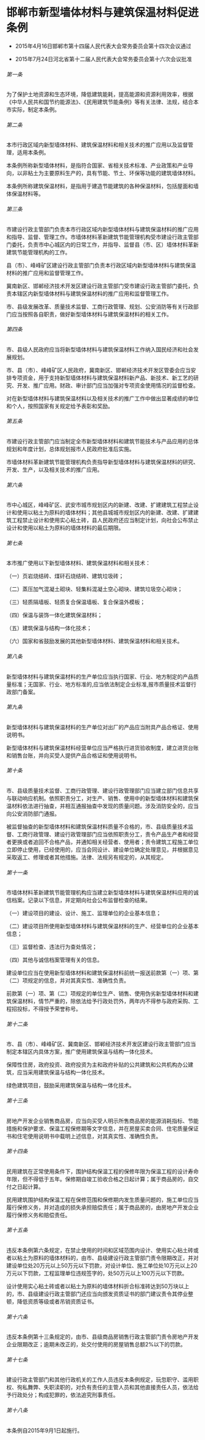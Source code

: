 # 邯郸市新型墙体材料与建筑保温材料促进条例

- 2015年4月16日邯郸市第十四届人民代表大会常务委员会第十四次会议通过

- 2015年7月24日河北省第十二届人民代表大会常务委员会第十六次会议批准

<!-- INFO END -->

###### 第一条

为了保护土地资源和生态环境，降低建筑能耗，提高能源和资源利用效率，根据《中华人民共和国节约能源法》、《民用建筑节能条例》等有关法律、法规，结合本市实际，制定本条例。

###### 第二条

本市行政区域内新型墙体材料、建筑保温材料和相关技术的推广应用以及监督管理，适用本条例。

本条例所称新型墙体材料，是指符合国家、省相关技术标准、产业政策和产业导向，以非粘土为主要原料生产的，具有节能、节土、环保等功能的建筑墙体材料。

本条例所称建筑保温材料，是指用于建造节能建筑的各种保温材料，包括屋面和墙体保温材料等。

###### 第三条

市建设行政主管部门负责本市行政区域内新型墙体材料与建筑保温材料的推广应用和指导、监督、管理工作。市墙体材料革新建筑节能管理机构受市建设行政主管部门委托，负责市中心城区内的日常工作，并指导、监督县（市、区）墙体材料革新建筑节能管理机构的工作。

县（市）、峰峰矿区建设行政主管部门负责本行政区域内新型墙体材料与建筑保温材料的推广应用和监督管理工作。

冀南新区、邯郸经济技术开发区建设行政主管部门受市建设行政主管部门委托，负责本辖区内新型墙体材料与建筑保温材料的推广应用和监督管理工作。

市、县级发展改革、质量技术监督、工商行政管理、规划、公安消防等有关行政部门应当按照各自职责，做好新型墙体材料与建筑保温材料的相关工作。

###### 第四条

市、县级人民政府应当将新型墙体材料与建筑保温材料工作纳入国民经济和社会发展规划。

市、县（市）、峰峰矿区人民政府，冀南新区、邯郸经济技术开发区管委会应当安排专项资金，用于支持新型墙体材料与建筑保温材料新产品、新技术、新工艺的研究、开发、推广应用。财政、审计部门应当加强对专项资金使用情况的监督检查。

对在新型墙体材料与建筑保温材料以及相关技术的推广工作中做出显著成绩的单位和个人，按照国家有关规定给予表彰和奖励。

###### 第五条

市建设行政主管部门应当制定全市新型墙体材料和建筑节能技术与产品应用的总体规划和年度计划，总体规划报市人民政府批准后实施。

市墙体材料革新建筑节能管理机构负责指导新型墙体材料与建筑保温材料的研究、开发、生产，以及相关技术的推广应用。

###### 第六条

市中心城区，峰峰矿区、武安市城市规划区内的新建、改建、扩建建筑工程禁止设计和使用以粘土为原料的墙体材料；其他县城城市规划区内的新建、改建、扩建建筑工程禁止设计和使用实心粘土砖，县人民政府还应当制定计划，向社会公布禁止设计和使用以粘土为原料的墙体材料的最后期限。

###### 第七条

本市推广使用以下新型墙体材料、建筑保温材料和相关技术：

（一）页岩烧结砖、煤矸石烧结砖、建筑垃圾砖；

（二）蒸压加气混凝土砌块、轻集料混凝土空心砌块、建筑垃圾空心砌块；

（三）轻质隔墙板、轻质复合保温墙板、复合保温外模板；

（四）保温与装饰一体化建筑保温材料；

（五）建筑保温与结构一体化技术；

（六）国家和省鼓励发展的其他新型墙体材料、建筑保温材料和相关技术。

###### 第八条

新型墙体材料与建筑保温材料的生产单位应当执行国家、行业、地方制定的产品质量标准；无国家、行业、地方标准的,应当依法制定企业标准,报市质量技术监督行政部门备案。

###### 第九条

新型墙体材料与建筑保温材料的生产单位对出厂的产品应当附具产品合格证、使用说明书。

新型墙体材料与建筑保温材料经营单位应当严格执行进货验收制度，建立进货台账和销售台账，并向买受人提供产品合格证和使用说明书。

###### 第十条

市、县级质量技术监督、工商行政管理、建设行政管理部门应当建立部门信息共享与联动响应机制。依照职责分工，对生产、销售、使用中的新型墙体材料和建筑保温材料依法进行抽查，并相互通报抽查中发现的质量问题。涉及消防安全的，应当向公安消防部门通报。

被监督抽查的新型墙体材料和建筑保温材料质量不合格的，市、县级质量技术监督、工商行政管理、建设行政管理部门应当依照职责分工，责令产品生产者和经营者更换或者追回不合格产品，并通知相关经营者、使用者；责令建筑工程施工单位立即停止使用，已经使用的，应当会同设计、建设单位确定处理意见，并根据意见采取返工、修理或者其他措施。法律、法规另有规定的，从其规定。

###### 第十一条

市墙体材料革新建筑节能管理机构应当建立新型墙体材料与建筑保温材料应用的诚信档案。记录以下信息，并定期向社会公布监督检查的结果。

（一）建设项目的建设、设计、施工、监理单位的企业基本信息；

（二）建设项目所使用新型墙体材料与建筑保温材料的生产、经营单位的企业基本信息；

（三）监督检查、违法行为查处情况；

（四）其他与诚信档案管理有关的信息。

建设单位应当在使用新型墙体材料和建筑保温材料前统一报送前款第（一）项、第（二）项规定的信息，并对其真实性、准确性负责。

前款第（一）项、第（二）项规定的单位生产、销售、使用伪劣新型墙体材料和建筑保温材料，情节严重的，除依法给予行政处罚外，两年内不得参与政府采购、工程招投标，不得授予荣誉称号。

###### 第十二条

市、县（市）、峰峰矿区、冀南新区、邯郸经济技术开发区建设行政主管部门应当制定本辖区内具体方案，推广使用建筑保温与结构一体化技术。

保障性住房，政府投资、政府投资为主和政府补贴的公共建筑和公共机构办公建筑，应当采用建筑保温与结构一体化技术。

绿色建筑项目，鼓励采用建筑保温与结构一体化技术。

###### 第十三条

房地产开发企业销售商品房，应当向买受人明示所售商品房的能源消耗指标、节能措施和保护要求、保温工程保修期等文字信息，并在房屋买卖合同、住宅质量保证书和住宅使用说明书中载明上述信息，对其真实性、准确性负责。

###### 第十四条

民用建筑在正常使用条件下，围护结构保温工程的保修年限为保温工程的设计寿命年限，但不得低于五年。保修期自竣工验收合格之日起计算；属于商品房的，自交付之日起计算。

民用建筑围护结构保温工程在保修范围和保修期内发生质量问题的，施工单位应当履行保修义务，并对造成的损失承担赔偿责任；属于商品房的，由房地产开发企业履行保修义务和赔偿责任。

###### 第十五条

违反本条例第六条规定，在禁止使用的时间和区域范围内设计、使用实心粘土砖或者以粘土为原料的墙体材料的，由市、县级建设行政主管部门责令限期改正，并对建设单位处20万元以上50万元以下罚款，对设计单位、施工单位处10万元以上20万元以下罚款，工程监理单位违规签字的，处50万元以上100万元以下罚款。

设计使用实心粘土砖或者以粘土为原料的墙体材料折合标准砖达到50万块以上的，市、县级建设行政主管部门还应当向颁发资质证书的部门建议责令其停业整顿，降低资质等级或者吊销资质证书。

###### 第十六条

违反本条例第十三条规定的，由市、县级商品房销售行政主管部门责令房地产开发企业限期改正；逾期未改正的，处交付使用的房屋销售总额2%以下的罚款。

###### 第十七条

建设行政主管部门和其他行政机关的工作人员违反本条例规定，玩忽职守、滥用职权、徇私舞弊、失职渎职的，对负有责任的主管人员和其他直接责任人员，依法给予行政处分；构成犯罪的，依法追究刑事责任。

###### 第十八条

本条例自2015年9月1日起施行。

